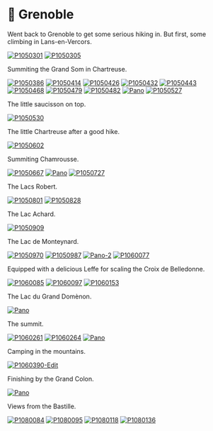# 🚠 Grenoble

Went back to Grenoble to get some serious hiking in. But first, some
climbing in Lans-en-Vercors.

[![P1050301](/photos/hd/P1050301.jpg)](/photos/P1050301.md)
[![P1050305](/photos/hd/P1050305.jpg)](/photos/P1050305.md)

Summiting the Grand Som in Chartreuse.

[![P1050386](/photos/hd/P1050386.jpg)](/photos/P1050386.md)
[![P1050414](/photos/hd/P1050414.jpg)](/photos/P1050414.md)
[![P1050426](/photos/hd/P1050426.jpg)](/photos/P1050426.md)
[![P1050432](/photos/hd/P1050432.jpg)](/photos/P1050432.md)
[![P1050443](/photos/hd/P1050443.jpg)](/photos/P1050443.md)
[![P1050468](/photos/hd/P1050468.jpg)](/photos/P1050468.md)
[![P1050479](/photos/hd/P1050479.jpg)](/photos/P1050479.md)
[![P1050482](/photos/hd/P1050482.jpg)](/photos/P1050482.md)
[![Pano](/photos/hd/P1050488-Pano.jpg)](/photos/P1050488-Pano.md)
[![P1050527](/photos/hd/P1050527.jpg)](/photos/P1050527.md)

The little saucisson on top.

[![P1050530](/photos/hd/P1050530.jpg)](/photos/P1050530.md)

The little Chartreuse after a good hike.

[![P1050602](/photos/hd/P1050602.jpg)](/photos/P1050602.md)

Summiting Chamrousse.

[![P1050667](/photos/hd/P1050667.jpg)](/photos/P1050667.md)
[![Pano](/photos/hd/P1050702-Pano.jpg)](/photos/P1050702-Pano.md)
[![P1050727](/photos/hd/P1050727.jpg)](/photos/P1050727.md)

The Lacs Robert.

[![P1050801](/photos/hd/P1050801.jpg)](/photos/P1050801.md)
[![P1050828](/photos/hd/P1050828.jpg)](/photos/P1050828.md)

The Lac Achard.

[![P1050909](/photos/hd/P1050909.jpg)](/photos/P1050909.md)

The Lac de Monteynard.

[![P1050970](/photos/hd/P1050970.jpg)](/photos/P1050970.md)
[![P1050987](/photos/hd/P1050987.jpg)](/photos/P1050987.md)
[![Pano-2](/photos/hd/P1060024-Pano.jpg)](/photos/P1060024-Pano.md)
[![P1060077](/photos/hd/P1060077.jpg)](/photos/P1060077.md)

Equipped with a delicious Leffe for scaling the Croix de Belledonne.

[![P1060085](/photos/hd/P1060085.jpg)](/photos/P1060085.md)
[![P1060097](/photos/hd/P1060097.jpg)](/photos/P1060097.md)
[![P1060153](/photos/hd/P1060153.jpg)](/photos/P1060153.md)

The Lac du Grand Domènon.

[![Pano](/photos/hd/P1060158-Pano.jpg)](/photos/P1060158-Pano.md)

The summit.

[![P1060261](/photos/hd/P1060261.jpg)](/photos/P1060261.md)
[![P1060264](/photos/hd/P1060264.jpg)](/photos/P1060264.md)
[![Pano](/photos/hd/P1060265-Pano.jpg)](/photos/P1060265-Pano.md)

Camping in the mountains.

[![P1060390-Edit](/photos/hd/P1060390-Edit.jpg)](/photos/P1060390-Edit.md)

Finishing by the Grand Colon.

[![Pano](/photos/hd/P1060434-Pano.jpg)](/photos/P1060434-Pano.md)

Views from the Bastille.

[![P1080084](/photos/hd/P1080084.jpg)](/photos/P1080084.md)
[![P1080095](/photos/hd/P1080095.jpg)](/photos/P1080095.md)
[![P1080118](/photos/hd/P1080118.jpg)](/photos/P1080118.md)
[![P1080136](/photos/hd/P1080136.jpg)](/photos/P1080136.md)
